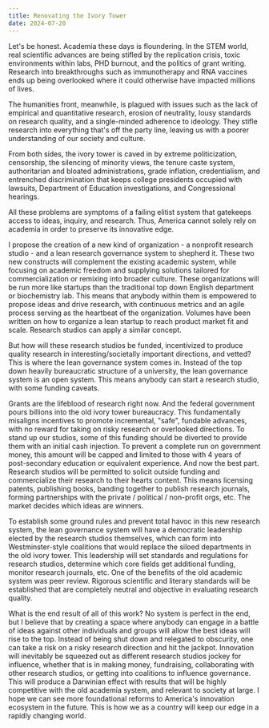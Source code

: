 ```yaml
---
title: Renovating the Ivory Tower 
date: 2024-07-20
---
```


Let's be honest. Academia these days is floundering. In the STEM world, real scientific advances are being stifled by the replication crisis, toxic environments within labs, PHD burnout, and the politics of grant writing. Research into breakthroughs such as immunotherapy and RNA vaccines ends up being overlooked where it could otherwise have impacted millions of lives.

The humanities front, meanwhile, is plagued with issues such as the lack of empirical and quantitative research, erosion of neutrality, lousy standards on research quality, and a single-minded adherence to ideology. They stifle research into everything that's off the party line, leaving us with a poorer understanding of our society and culture.

From both sides, the ivory tower is caved in by extreme politicization, censorship, the silencing of minority views, the tenure caste system, authoritarian and bloated administrations, grade inflation, credentialism, and entrenched discrimination that keeps college presidents occupied with lawsuits, Department of Education investigations, and Congressional hearings.

All these problems are symptoms of a failing elitist system that gatekeeps access to ideas, inquiry, and research. Thus, America cannot solely rely on academia in order to preserve its innovative edge.

I propose the creation of a new kind of organization - a nonprofit research studio - and a lean research governance system to shepherd it. These two new constructs will complement the existing academic system, while focusing on academic freedom and supplying solutions tailored for commercialization or remixing into broader culture. These organizations will be run more like startups than the traditional top down English department or biochemistry lab. This means that anybody within them is empowered to propose ideas and drive research, with continuous metrics and an agile process serving as the heartbeat of the organization. Volumes have been written on how to organize a lean startup to reach product market fit and scale. Research studios can apply a similar concept.

But how will these research studios be funded, incentivized to produce quality research in interesting/societally important directions, and vetted? This is where the lean governance system comes in. Instead of the top down heavily bureaucratic structure of a university, the lean governance system is an open system. This means anybody can start a research studio, with some funding caveats. 

Grants are the lifeblood of research right now. And the federal government pours billions into the old ivory tower bureaucracy. This fundamentally misaligns incentives to promote incremental, "safe", fundable advances, with no reward for taking on risky research or overlooked directions. To stand up our studios, some of this funding should be diverted to provide them with an initial cash injection. To prevent a complete run on government money, this amount will be capped and limited to those with 4 years of post-secondary education or equivalent experience. And now the best part. Research studios will be permitted to solicit outside funding and commercialize their research to their hearts content. This means licensing patents, publishing books, banding together to publish research journals, forming partnerships with the private / political / non-profit orgs, etc. The market decides which ideas are winners.

To establish some ground rules and prevent total havoc in this new research system, the lean governance system will have a democratic leadership elected by the research studios themselves, which can form into Westminster-style coalitions that would replace the siloed departments in the old ivory tower. This leadership will set standards and regulations for research studios, determine which core fields get additional funding, monitor research journals, etc. One of the benefits of the old academic system was peer review. Rigorous scientific and literary standards will be established that are completely neutral and objective in evaluating research quality.

What is the end result of all of this work? No system is perfect in the end, but I believe that by creating a space where anybody can engage in a battle of ideas against other individuals and groups will allow the best ideas will rise to the top. Instead of being shut down and relegated to obscurity, one can take a risk on a risky research direction and hit the jackpot. Innovation will inevitably be squeezed out as different research studios jockey for influence, whether that is in making money, fundraising, collaborating with other research studios, or getting into coalitions to influence governance. This will produce a Darwinian effect with results that will be highly competitive with the old academia system, and relevant to society at large. I hope we can see more foundational reforms to America's innovation ecosystem in the future. This is how we as a country will keep our edge in a rapidly changing world.